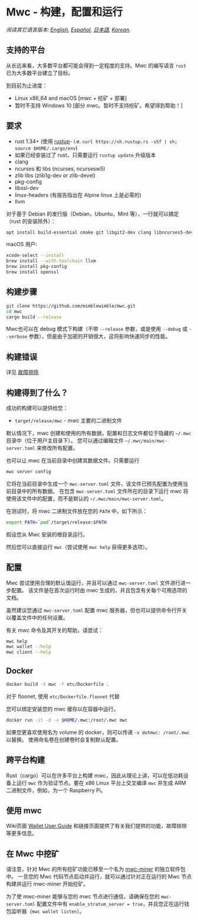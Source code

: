 # Mwc - 构建，配置和运行

*阅读其它语言版本: [English](../build.md), [Español](build_ES.md), [日本語](build_JP.md), [Korean](build_KR.md).*

## 支持的平台

从长远来看，大多数平台都可能会得到一定程度的支持。Mwc 的编写语言 `rust` 已为大多数平台建立了目标。

到目前为止进度：

* Linux x86\_64 and macOS [mwc + 挖矿 + 部署]
* 暂时不支持 Windows 10 [部分 mwc。暂时不支持挖矿。希望得到帮助！]

## 要求

* rust 1.34+ (使用 [rustup]((https://www.rustup.rs/))- i.e. `curl https://sh.rustup.rs -sSf | sh; source $HOME/.cargo/env`)
* 如果已经安装过了 rust，只需要运行 `rustup update` 升级版本
* clang
* ncurses 和 libs (ncurses, ncursesw5)
* zlib libs (zlib1g-dev or zlib-devel)
* pkg-config
* libssl-dev
* linux-headers (有报告指出在 Alpine linux 上是必需的)
* llvm

对于基于 Debian 的发行版（Debian，Ubuntu，Mint 等），一行就可以搞定（rust 的安装除外）：

```sh
apt install build-essential cmake git libgit2-dev clang libncurses5-dev libncursesw5-dev zlib1g-dev pkg-config libssl-dev llvm
```

macOS 用户:

```sh
xcode-select --install
brew install --with-toolchain llvm
brew install pkg-config
brew install openssl
```

## 构建步骤

```sh
git clone https://github.com/mimblewimble/mwc.git
cd mwc
cargo build --release
```

Mwc也可以在 debug 模式下构建（不带 `--release` 参数，或是使用 `--debug` 或 `--verbose` 参数），但是由于加密的开销很大，这将影响快速同步的性能。

## 构建错误

详见 [故障排除](https://github.com/mimblewimble/docs/wiki/Troubleshooting)

## 构建得到了什么？

成功的构建可以提供给您：

* `target/release/mwc` - mwc 主要的二进制文件

默认情况下，mwc 创建和使用的所有数据，配置和日志文件都位于隐藏的 `~/.mwc` 目录中（位于用户主目录下）。
您可以通过编辑文件 `~/.mwc/main/mwc-server.toml` 来修改所有配置。

也可以让 mwc 在当前目录中创建其数据文件。只需要运行

```sh
mwc server config
```

它将在当前目录中生成一个 `mwc-server.toml` 文件，该文件已预先配置为使用当前目录中的所有数据。
在包含 `mwc-server.toml` 文件所在的目录下运行 mwc 将使用该文件中的配置，而不是默认的 `~/.mwc/main/mwc-server.toml`。

在测试时，将 mwc 二进制文件放在您的 `PATH` 中，如下所示：

```sh
export PATH=`pwd`/target/release:$PATH
```

假设您从 Mwc 安装的根目录运行。

然后您可以直接运行 `mwc`（尝试使用 `mwc help` 获得更多选项）。

## 配置

Mwc 尝试使用合理的默认值运行，并且可以通过 `mwc-server.toml` 文件进行进一步配置。
该文件是在首次运行时由 mwc 生成的，并且包含有关每个可用选项的文档。

虽然建议您通过 `mwc-server.toml` 配置 mwc 服务器，但也可以提供命令行开关以覆盖文件中的任何设置。

有关 mwc 命令及其开关的帮助，请尝试：

```sh
mwc help
mwc wallet --help
mwc client --help
```

## Docker

```sh
docker build -t mwc -f etc/Dockerfile .
```
对于 floonet, 使用 `etc/Dockerfile.floonet` 代替

您可以绑定安装您的 mwc 缓存以在容器中运行。

```sh
docker run -it -d -v $HOME/.mwc:/root/.mwc mwc
```
如果您更喜欢使用名为 volume 的 docker，则可以传递 `-v dotmwc: /root/.mwc` 以替换。
使用命名卷在创建卷时会复制默认配置。

## 跨平台构建

Rust（cargo）可以在许多平台上构建 mwc，因此从理论上讲，可以在低功耗设备上运行 `mwc` 作为验证节点。要在 x86 Linux 平台上交叉编译 `mwc` 并生成 ARM 二进制文件，例如，为一个 Raspberry Pi。

## 使用 mwc

Wiki页面 [Wallet User Guide](https://github.com/mimblewimble/docs/wiki/Wallet-User-Guide) 和链接页面提供了有关我们提供的功能，故障排除等更多信息。

## 在 Mwc 中挖矿

请注意，针对 Mwc 的所有挖矿功能已移至一个名为 [mwc-miner](https://github.com/mimblewimble/mwc-miner) 的独立软件包中。
一旦您的 Mwc 代码节点启动并运行，就可以通过针对正在运行的 Mwc 节点构建并运行 mwc-miner 开始挖矿。

为了使 mwc-miner 能够与您的 mwc 节点进行通信，请确保在您的 `mwc-server.toml` 配置文件中有 `enable_stratum_server = true`，并且您正在运行钱包监听器（`mwc wallet listen`）。

